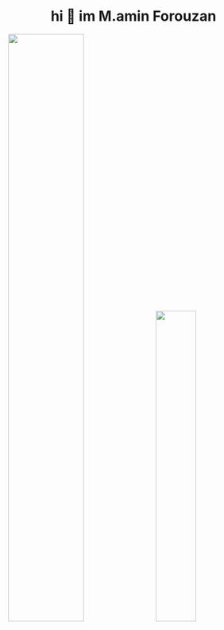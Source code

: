 <h1 align="center"> hi 👋 im M.amin Forouzan</h1>


<div class='container'>
<img style="height: auto; width: 55%;" class="img" src="https://github-readme-stats-sigma-five.vercel.app/api?username=aminm08&show_icons=true&theme=dark&locale=en&include_all_commits=true" />
&nbsp;
&nbsp;
<img style="height: auto; width: 40%;" class="img" src="https://github-readme-stats-sigma-five.vercel.app/api/top-langs?username=aminm08&show_icons=true&theme=dark&locale=en&layout=compact" /></div>
</div>





